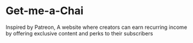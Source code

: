 # Get-me-a-Chai
Inspired by Patreon, A website where creators can earn recurring income by offering exclusive content and perks to their subscribers
